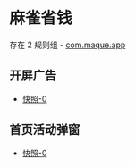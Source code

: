 # 麻雀省钱

存在 2 规则组 - [com.maque.app](/src/apps/com.maque.app.ts)

## 开屏广告

- [快照-0](https://i.gkd.li/import/12641032)

## 首页活动弹窗

- [快照-0](https://i.gkd.li/import/12640100)
